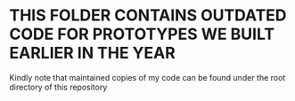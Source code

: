# THIS FOLDER CONTAINS OUTDATED CODE FOR PROTOTYPES WE BUILT EARLIER IN THE YEAR
Kindly note that maintained copies of my code can be found under the root directory of this repository
